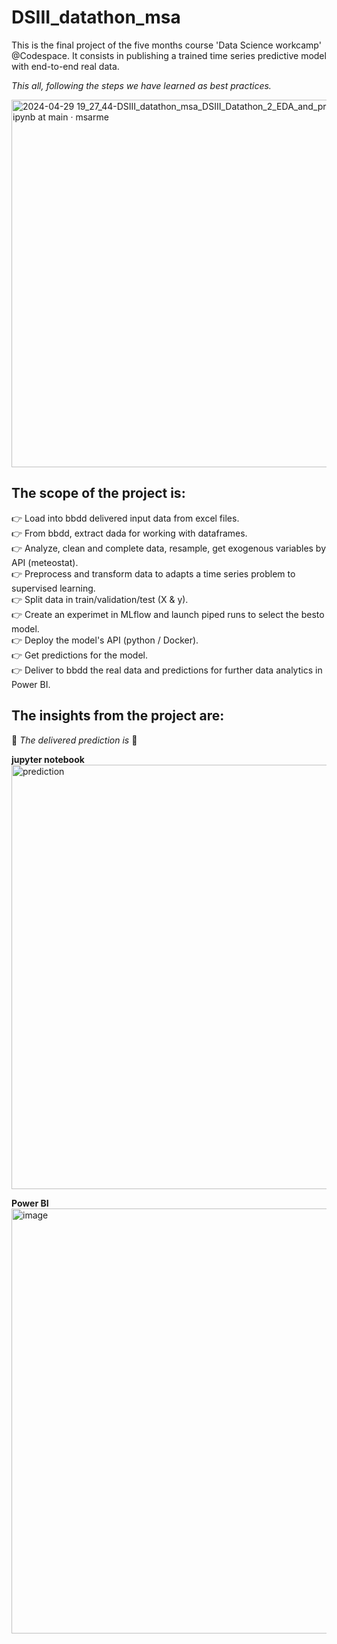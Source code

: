 # DSIII_datathon_msa

This is the final project of the five months course 'Data Science workcamp' @Codespace.
It consists in publishing a trained time series predictive model with end-to-end real data.  

_This all, following the steps we have learned as best practices._  

<img width="588" alt="2024-04-29 19_27_44-DSIII_datathon_msa_DSIII_Datathon_2_EDA_and_preprocessing ipynb at main · msarme" src="https://github.com/msarmengol-DS/DSIII_datathon_msa/assets/153068339/bfb20661-d21f-456f-85f3-815c51a2e8cb">

## The scope of the project is:
👉 Load into bbdd delivered input data from excel files.  
👉 From bbdd, extract dada for working with dataframes.  
👉 Analyze, clean and complete data, resample, get exogenous variables by API (meteostat).  
👉 Preprocess and transform data to adapts a time series problem to supervised learning.  
👉 Split data in train/validation/test (X & y).  
👉 Create an experimet in MLflow and launch piped runs to select the besto model.  
👉 Deploy the model's API (python / Docker).  
👉 Get predictions for the model.  
👉 Deliver to bbdd the real data and predictions for further data analytics in Power BI.  

## The insights from the project are:

🥇 _The delivered prediction is_ 🥇  

__jupyter notebook__  
<img width="679" alt="prediction" src="https://github.com/msarmengol-DS/DSIII_datathon_msa/assets/153068339/dd430267-6f84-4cf8-9328-ab8bd92344f6">

__Power BI__  
<img width="680" alt="image" src="https://github.com/msarmengol-DS/DSIII_datathon_msa/assets/153068339/c277c761-4d2a-465a-b88d-bc4c9701479b">

